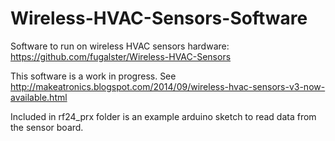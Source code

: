 Wireless-HVAC-Sensors-Software
==============================

Software to run on wireless HVAC sensors hardware: https://github.com/fugalster/Wireless-HVAC-Sensors

This software is a work in progress. See http://makeatronics.blogspot.com/2014/09/wireless-hvac-sensors-v3-now-available.html

Included in rf24_prx folder is an example arduino sketch to read data from the sensor board.
